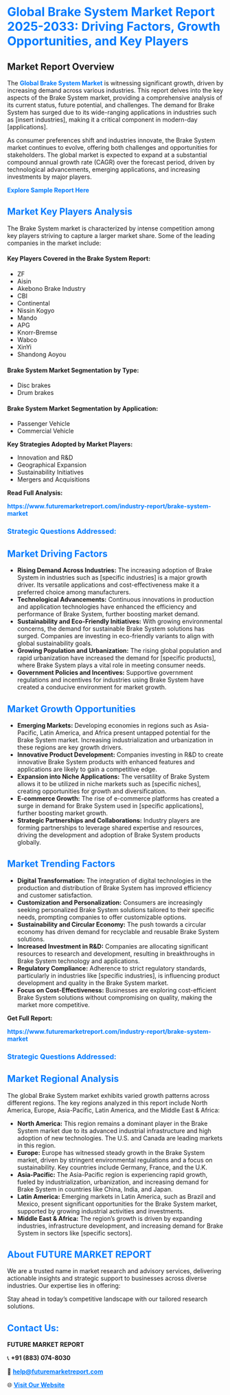 <h1 style="color: #007BFF;">Global Brake System Market Report 2025-2033: Driving Factors, Growth Opportunities, and Key Players</h1>

<section id="overview">
<h2>Market Report Overview</h2>
<p>The <a href="https://www.futuremarketreport.com/industry-report/brake-system-market" style="color: #007BFF; text-decoration: none;"><strong>Global Brake System Market</strong></a> is witnessing significant growth, driven by increasing demand across various industries. This report delves into the key aspects of the Brake System market, providing a comprehensive analysis of its current status, future potential, and challenges. The demand for Brake System has surged due to its wide-ranging applications in industries such as [insert industries], making it a critical component in modern-day [applications].</p>
<p>As consumer preferences shift and industries innovate, the Brake System market continues to evolve, offering both challenges and opportunities for stakeholders. The global market is expected to expand at a substantial compound annual growth rate (CAGR) over the forecast period, driven by technological advancements, emerging applications, and increasing investments by major players.</p>
</section>

<section id="overview">
<p><a href="https://www.futuremarketreport.com/request-sample/reportId=50457" style="color: #007BFF; text-decoration: none;"><strong>Explore Sample Report Here</strong></a></p>
</section>

<section id="key-players">
<h2 style="color: #007BFF;">Market Key Players Analysis</h2>
<p>The Brake System market is characterized by intense competition among key players striving to capture a larger market share. Some of the leading companies in the market include:</p>
<h4>Key Players Covered in the Brake System Report:</h4>
<ul><li>ZF</li><li>Aisin</li><li>Akebono Brake Industry</li><li>CBI</li><li>Continental</li><li>Nissin Kogyo</li><li>Mando</li><li>APG</li><li>Knorr-Bremse</li><li>Wabco</li><li>XinYi</li><li>Shandong Aoyou</li></ul>
<h4>Brake System Market Segmentation by Type:</h4>
<ul><li>Disc brakes</li><li>Drum brakes</li></ul>

<h4>Brake System Market Segmentation by Application:</h4>
<ul><li>Passenger Vehicle</li><li>Commercial Vehicle</li></ul>
<p><strong>Key Strategies Adopted by Market Players:</strong></p>
<ul>
<li>Innovation and R&D</li>
<li>Geographical Expansion</li>
<li>Sustainability Initiatives</li>
<li>Mergers and Acquisitions</li>
</ul>
</section>

<section>
<p><strong>Read Full Analysis: </strong></p><a href="https://www.futuremarketreport.com/industry-report/brake-system-market" style="color: #007BFF; text-decoration: none;"><strong>https://www.futuremarketreport.com/industry-report/brake-system-market</strong></a>
<h3 style="color: #007BFF;">Strategic Questions Addressed:</h3>
</section>

<section id="driving-factors">
<h2 style="color: #007BFF;">Market Driving Factors</h2>
<ul>
<li><strong>Rising Demand Across Industries:</strong> The increasing adoption of Brake System in industries such as [specific industries] is a major growth driver. Its versatile applications and cost-effectiveness make it a preferred choice among manufacturers.</li>
<li><strong>Technological Advancements:</strong> Continuous innovations in production and application technologies have enhanced the efficiency and performance of Brake System, further boosting market demand.</li>
<li><strong>Sustainability and Eco-Friendly Initiatives:</strong> With growing environmental concerns, the demand for sustainable Brake System solutions has surged. Companies are investing in eco-friendly variants to align with global sustainability goals.</li>
<li><strong>Growing Population and Urbanization:</strong> The rising global population and rapid urbanization have increased the demand for [specific products], where Brake System plays a vital role in meeting consumer needs.</li>
<li><strong>Government Policies and Incentives:</strong> Supportive government regulations and incentives for industries using Brake System have created a conducive environment for market growth.</li>
</ul>
</section>

<section id="growth-opportunities">
<h2 style="color: #007BFF;">Market Growth Opportunities</h2>
<ul>
<li><strong>Emerging Markets:</strong> Developing economies in regions such as Asia-Pacific, Latin America, and Africa present untapped potential for the Brake System market. Increasing industrialization and urbanization in these regions are key growth drivers.</li>
<li><strong>Innovative Product Development:</strong> Companies investing in R&D to create innovative Brake System products with enhanced features and applications are likely to gain a competitive edge.</li>
<li><strong>Expansion into Niche Applications:</strong> The versatility of Brake System allows it to be utilized in niche markets such as [specific niches], creating opportunities for growth and diversification.</li>
<li><strong>E-commerce Growth:</strong> The rise of e-commerce platforms has created a surge in demand for Brake System used in [specific applications], further boosting market growth.</li>
<li><strong>Strategic Partnerships and Collaborations:</strong> Industry players are forming partnerships to leverage shared expertise and resources, driving the development and adoption of Brake System products globally.</li>
</ul>
</section>

<section id="trending-factors">
<h2 style="color: #007BFF;">Market Trending Factors</h2>
<ul>
<li><strong>Digital Transformation:</strong> The integration of digital technologies in the production and distribution of Brake System has improved efficiency and customer satisfaction.</li>
<li><strong>Customization and Personalization:</strong> Consumers are increasingly seeking personalized Brake System solutions tailored to their specific needs, prompting companies to offer customizable options.</li>
<li><strong>Sustainability and Circular Economy:</strong> The push towards a circular economy has driven demand for recyclable and reusable Brake System solutions.</li>
<li><strong>Increased Investment in R&D:</strong> Companies are allocating significant resources to research and development, resulting in breakthroughs in Brake System technology and applications.</li>
<li><strong>Regulatory Compliance:</strong> Adherence to strict regulatory standards, particularly in industries like [specific industries], is influencing product development and quality in the Brake System market.</li>
<li><strong>Focus on Cost-Effectiveness:</strong> Businesses are exploring cost-efficient Brake System solutions without compromising on quality, making the market more competitive.</li>
</ul>
</section>

<section>
<p><strong>Get Full Report: </strong></p><a href="https://www.futuremarketreport.com/industry-report/brake-system-market" style="color: #007BFF; text-decoration: none;"><strong>https://www.futuremarketreport.com/industry-report/brake-system-market</strong></a>
<h3 style="color: #007BFF;">Strategic Questions Addressed:</h3>
</section>


<section id="regional-analysis">
<h2 style="color: #007BFF;">Market Regional Analysis</h2>
<p>The global Brake System market exhibits varied growth patterns across different regions. The key regions analyzed in this report include North America, Europe, Asia-Pacific, Latin America, and the Middle East & Africa:</p>
<ul>
<li><strong>North America:</strong> This region remains a dominant player in the Brake System market due to its advanced industrial infrastructure and high adoption of new technologies. The U.S. and Canada are leading markets in this region.</li>
<li><strong>Europe:</strong> Europe has witnessed steady growth in the Brake System market, driven by stringent environmental regulations and a focus on sustainability. Key countries include Germany, France, and the U.K.</li>
<li><strong>Asia-Pacific:</strong> The Asia-Pacific region is experiencing rapid growth, fueled by industrialization, urbanization, and increasing demand for Brake System in countries like China, India, and Japan.</li>
<li><strong>Latin America:</strong> Emerging markets in Latin America, such as Brazil and Mexico, present significant opportunities for the Brake System market, supported by growing industrial activities and investments.</li>
<li><strong>Middle East & Africa:</strong> The region’s growth is driven by expanding industries, infrastructure development, and increasing demand for Brake System in sectors like [specific sectors].</li>
</ul>
</section>

<footer>
<h2 style="color: #007BFF;">About FUTURE MARKET REPORT</h2>
<p>We are a trusted name in market research and advisory services, delivering actionable insights and strategic support to businesses across diverse industries. Our expertise lies in offering:</p>

<p>Stay ahead in today’s competitive landscape with our tailored research solutions.</p>

<h2 style="color: #007BFF;">Contact Us:</h2>
<p><strong>FUTURE MARKET REPORT</strong></p>
<p>📞 <strong>+91 (883) 074-8030</strong></p>
<p>📧 <strong><a href="mailto:help@futuremarketreport.com" style="color: #007BFF;">help@futuremarketreport.com</a></strong></p>
<p>🌐 <strong><a href="https://www.futuremarketreport.com/" style="color: #007BFF;">Visit Our Website</a></strong></p>
</footer>